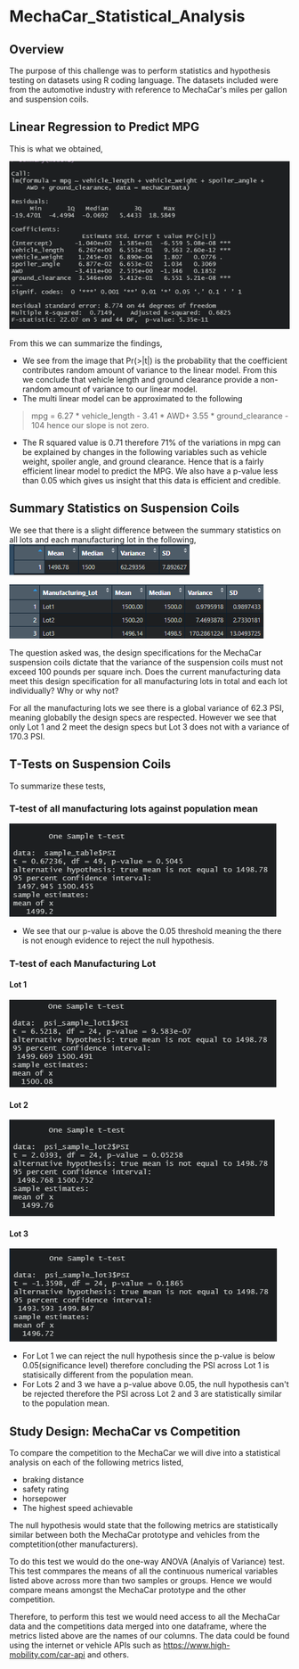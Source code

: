 # MechaCar_Statistical_Analysis
## Overview
The purpose of this challenge was to perform statistics and hypothesis testing on datasets using R coding language. The datasets included were from the automotive industry with reference to MechaCar's miles per gallon and suspension coils. 

## Linear Regression to Predict MPG
This is what we obtained,

![Image1](https://github.com/mckjack/MechaCar_Statistical_Analysis/blob/main/Images/Deliverable%20_1.png)

From this we can summarize the findings,
- We see from the image that Pr(>|t|) is the probability that the coefficient contributes random amount of variance to the linear model. From this we conclude that vehicle length and ground clearance provide a non-random amount of variance to our linear model.
- The multi linear model can be approximated to the following
> mpg = 6.27 * vehicle_length - 3.41 * AWD+ 3.55 * ground_clearance - 104
hence our slope is not zero.
- The R squared value is 0.71 therefore 71% of the variations in mpg can be explained by changes in the following variables such as vehicle weight, spoiler angle, and ground clearance. Hence that is a fairly efficient linear model to predict the MPG. We also have a p-value less than 0.05 which gives us insight that this data is efficient and credible. 
## Summary Statistics on Suspension Coils
We see that there is a slight difference between the summary statistics on all lots and each manufacturing lot in the following,
![Image2](https://github.com/mckjack/MechaCar_Statistical_Analysis/blob/main/Images/Deliverable_2.png)

![Image3](https://github.com/mckjack/MechaCar_Statistical_Analysis/blob/main/Images/Deliverable_2_1.png)

The question asked was, the design specifications for the MechaCar suspension coils dictate that the variance of the suspension coils must not exceed 100 pounds per square inch. Does the current manufacturing data meet this design specification for all manufacturing lots in total and each lot individually? Why or why not?

For all the manufacturing lots we see there is a global variance of 62.3 PSI, meaning globablly the design specs are respected. However we see that only Lot 1 and 2 meet the design specs but Lot 3 does not with a variance of 170.3 PSI. 

## T-Tests on Suspension Coils
To summarize these tests, 

### T-test of all manufacturing lots against population mean

![image4](https://github.com/mckjack/MechaCar_Statistical_Analysis/blob/main/Images/Deliverable_3_1.png)
- We see that our p-value is above the 0.05 threshold meaning the there is not enough evidence to reject the null hypothesis.

### T-test of each Manufacturing Lot 
#### Lot 1

![Image5](https://github.com/mckjack/MechaCar_Statistical_Analysis/blob/main/Images/Deliverable_3_2.png)
#### Lot 2
![Image 6](https://github.com/mckjack/MechaCar_Statistical_Analysis/blob/main/Images/Deliverable_3_3.png)
#### Lot 3
![Image 7](https://github.com/mckjack/MechaCar_Statistical_Analysis/blob/main/Images/Deliverable_3_4.png)

- For Lot 1 we can reject the null hypothesis since the p-value is below 0.05(significance level) therefore concluding the PSI across Lot 1 is statisically different from the population mean.
- For Lots 2 and 3 we have a p-value above 0.05, the null hypothesis can't be rejected therefore the PSI across Lot 2 and 3 are statistically similar to the population mean. 

## Study Design: MechaCar vs Competition
To compare the competition to the MechaCar we will dive into a statistical analysis on each of the following metrics listed,
- braking distance 
- safety rating
- horsepower
- The highest speed achievable 

The null hypothesis would state that the following metrics are statistically similar between both the MechaCar prototype and vehicles from the comptetition(other manufacturers).

To do this test we would do the one-way ANOVA (Analyis of Variance) test. This test commpares the means of all the continuous numerical variables listed above across more than two samples or groups. Hence we would compare means amongst the MechaCar prototype and the other competition. 

Therefore, to perform this test we would need access to all the MechaCar data and the competitions data merged into one dataframe, where the metrics listed above are the names of our columns. The data could be found using the internet or vehicle APIs such as https://www.high-mobility.com/car-api and others.

